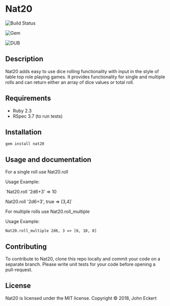 # Nat20

![Build Status](https://img.shields.io/travis/johneckert/nat20.svg?style=plastic)

![Gem](https://img.shields.io/gem/v/nat20.svg?style=plastic)

![DUB](https://img.shields.io/dub/l/vibe-d.svg?style=plastic)

## Description

Nat20 adds easy to use dice rolling functionality with input in the style of table top role playing games. It provides functionality for single and multiple rolls and can return either an array of dice values or total roll.

## Requirements

* Ruby 2.3
* RSpec 3.7 (to run tests)

## Installation

`gem install nat20`

## Usage and documentation

For a single roll use Nat20.roll

Usage Example:

`Nat20.roll '2d6+3'
=> 10

Nat20.roll '2d6+3', true
=> [3,4]`

For multiple rolls use Nat20.roll_multiple

Usage Example:

`Nat20.roll_multiple 2d6, 3 => [6, 10, 8]`

## Contributing

To contribute to Nat20, clone this repo locally and commit your code on a separate branch. Please write unit tests for your code before opening a pull-request.

## License

Nat20 is licensed under the MIT license.
Copyright © 2018, John Eckert
